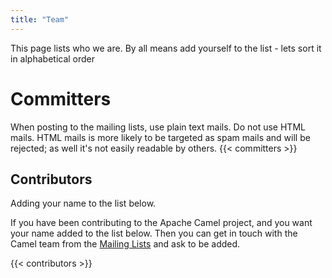 ```yaml
---
title: "Team"
---
```


This page lists who we are. By all means add yourself to the list - lets sort it in alphabetical order

# Committers
When posting to the mailing lists, use plain text mails. Do not use HTML mails. HTML mails is more likely to be targeted as spam mails and will be rejected; as well it's not easily readable by others.
{{< committers >}}





## Contributors
Adding your name to the list below.

If you have been contributing to the Apache Camel project, and you want your name added to the list below. Then you can get in touch with the Camel team from the <a href="../mailing-list/">Mailing Lists</a> and ask to be added.

{{< contributors >}}

